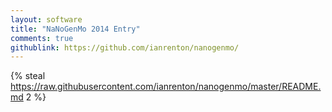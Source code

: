 ```yaml
---
layout: software
title: "NaNoGenMo 2014 Entry"
comments: true
githublink: https://github.com/ianrenton/nanogenmo/
---
```


{% steal https://raw.githubusercontent.com/ianrenton/nanogenmo/master/README.md 2 %}
